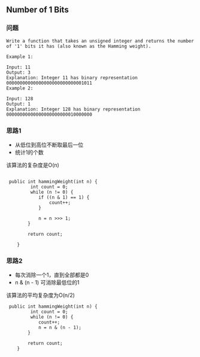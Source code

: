 ## Number of 1 Bits

### 问题

```
Write a function that takes an unsigned integer and returns the number of '1' bits it has (also known as the Hamming weight).

Example 1:

Input: 11
Output: 3
Explanation: Integer 11 has binary representation 00000000000000000000000000001011 
Example 2:

Input: 128
Output: 1
Explanation: Integer 128 has binary representation 00000000000000000000000010000000

```

### 思路1

* 从低位到高位不断取最后一位
* 统计1的个数

该算法的复杂度是O(n)

```

 public int hammingWeight(int n) {
         int count = 0;
         while (n != 0) {
            if ((n & 1) == 1) {
                count++;
            }

            n = n >>> 1;
        }

        return count;

    }

```

### 思路2 

* 每次消除一个1，直到全部都是0
* n & (n - 1) 可消除最低位的1

该算法的平均复杂度为O(n/2)

```
 public int hammingWeight(int n) {
         int count = 0;
         while (n != 0) {
            count++;
            n = n & (n - 1);
        }

        return count;
    }

```

